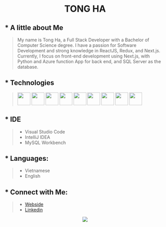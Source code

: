 # <p align="CENTER">TONG HA</p>

## * A little about Me
> My name is Tong Ha, a Full Stack Developer with a Bachelor of Computer Science degree. I have a passion for Software Development and strong knowledge in ReactJS, Redux, and Next.js. Currently, I focus on front-end development using Next.js, with Python and Azure function App for back end, and SQL Server as the database.

## * Technologies

> <img width="40" src="https://img.icons8.com/?size=100&id=yUdJlcKanVbh&format=png&color=000000"/> <img width="40" src="https://img.icons8.com/?size=100&id=bzf0DqjXFHIW&format=png&color=000000"/> <img width="40" src="https://img.icons8.com/?size=100&id=54087&format=png&color=000000"/> <img width="40" src="https://img.icons8.com/color/48/000000/javascript--v1.png"/> <img width="40" src="https://img.icons8.com/color/48/000000/html-5--v1.png"/>  <img width="40" src="https://img.icons8.com/color/48/000000/css3.png"/>  <img width="40" src="https://img.icons8.com/color/48/000000/mysql-logo.png"/> <img width="40" src="https://img.icons8.com/color/48/000000/java-coffee-cup-logo--v1.png"/> <img width="40" src="https://img.icons8.com/color/48/000000/c-sharp-logo-2.png"/>

## * IDE
>  * Visual Studio Code
>  * IntelliJ IDEA
>  * MySQL Workbench

## * Languages: 
> * Vietnamese
> * English

## * Connect with Me: 
> * [Webside](https://tongha.tech)
> * [Linkedin](https://www.linkedin.com/in/tong-ha)

<p align="center">
<img src="https://github-readme-stats.vercel.app/api?username=KevinHa59&&show_icons=true&title_color=ffffff&icon_color=2085ff&text_color=daf7dc&bg_color=0d1117">
  </p>

